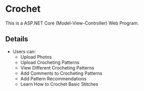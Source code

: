 # Crochet
 
This is a ASP.NET Core (Model-View-Controller) Web Program.

## Details
* Users can:
   - Upload Photos
   - Upload Crocheting Patterns
   - View Different Crocheting Patterns
   - Add Comments to Crocheting Patterns
   - Add Pattern Recommendations
   - Learn How to Crochet Basic Stitches
